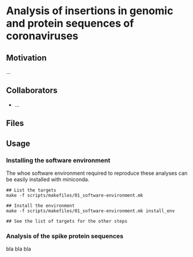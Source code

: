 # Analysis of insertions in genomic and protein sequences of coronaviruses

## Motivation

...

## Collaborators

- ...

## Files

## Usage

### Installing the software environment

The whoe software environment required to reproduce these analyses can be easily installed with miniconda.


```
## List the targets
make -f scripts/makefiles/01_software-environment.mk

## Install the environment
make -f scripts/makefiles/01_software-environment.mk install_env

## See the list of targets for the other steps

```

### Analysis of the spike protein sequences

bla bla bla
